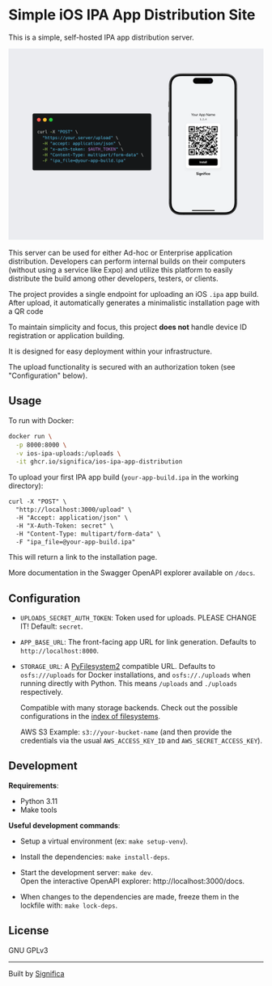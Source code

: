 # Simple iOS IPA App Distribution Site

This is a simple, self-hosted IPA app distribution server.

![Site and usage Preview](images/preview.png)

This server can be used for either Ad-hoc or Enterprise application distribution.
Developers can perform internal builds on their computers (without using a service like Expo)
and utilize this platform to easily distribute the build among other developers, testers,
or clients.

The project provides a single endpoint for uploading an iOS `.ipa` app build. After upload, it
automatically generates a minimalistic installation page with a QR code

To maintain simplicity and focus, this project **does not** handle device ID registration or
application building.

It is designed for easy deployment within your infrastructure.

The upload functionality is secured with an authorization token (see "Configuration" below).

## Usage

To run with Docker:

```sh
docker run \
  -p 8000:8000 \
  -v ios-ipa-uploads:/uploads \
  -it ghcr.io/significa/ios-ipa-app-distribution
```

To upload your first IPA app build (`your-app-build.ipa` in the working directory):

```
curl -X "POST" \
  "http://localhost:3000/upload" \
  -H "Accept: application/json" \
  -H "X-Auth-Token: secret" \
  -H "Content-Type: multipart/form-data" \
  -F "ipa_file=@your-app-build.ipa"
```

This will return a link to the installation page.

More documentation in the Swagger OpenAPI explorer available on `/docs`.

## Configuration

- `UPLOADS_SECRET_AUTH_TOKEN`: Token used for uploads. PLEASE CHANGE IT!
  Default: `secret`.

- `APP_BASE_URL`: The front-facing app URL for link generation.
  Defaults to `http://localhost:8000`.

- `STORAGE_URL`: A [PyFilesystem2](https://github.com/PyFilesystem/pyfilesystem2) compatible URL.
  Defaults to `osfs:///uploads` for Docker installations, and `osfs://./uploads` when running
  directly with Python. This means `/uploads` and `./uploads` respectively.  

  Compatible with many storage backends. Check out the possible configurations in the
  [index of filesystems](https://www.pyfilesystem.org/page/index-of-filesystems/).
  
  AWS S3 Example: `s3://your-bucket-name` (and then provide the credentials via the usual
  `AWS_ACCESS_KEY_ID` and `AWS_SECRET_ACCESS_KEY`).

## Development

**Requirements**:

- Python 3.11
- Make tools

**Useful development commands**:

- Setup a virtual environment (ex: `make setup-venv`).

- Install the dependencies: `make install-deps`.

- Start the development server: `make dev`.  
  Open the interactive OpenAPI explorer: http://localhost:3000/docs.

- When changes to the dependencies are made, freeze them in the lockfile with: `make lock-deps`.

## License

GNU GPLv3

---

Built by [Significa](https://significa.co)
